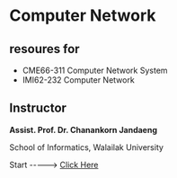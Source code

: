 # Computer Network

## resoures for 
- CME66-311 Computer Network System
- IMI62-232 Computer Network

## Instructor

**Assist. Prof. Dr. Chanankorn Jandaeng**

School of Informatics, Walailak University

Start -----> [Click Here](chapter-00.md)